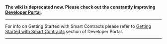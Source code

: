 **The wiki is deprecated now. Please check out the constantly improving [Developer Portal](http://developers.eos.io)**.

----

For info on Getting Started with Smart Contracts please refer to [Getting Started with Smart Contracts](https://developers.eos.io/eosio-cpp/docs/introduction-to-smart-contracts) section of Developer Portal.

----
